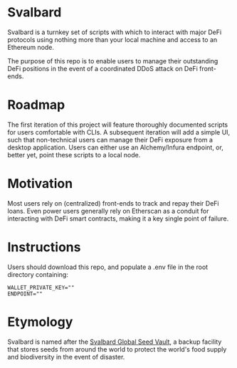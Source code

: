 # Svalbard

Svalbard is a turnkey set of scripts with which to interact with major DeFi protocols using nothing more than your local machine and access to an Ethereum node.

The purpose of this repo is to enable users to manage their outstanding DeFi positions in the event of a coordinated DDoS attack on DeFi front-ends.

# Roadmap

The first iteration of this project will feature thoroughly documented scripts for users comfortable with CLIs. A subsequent iteration will add a simple UI, such that non-technical users can manage their DeFi exposure from a desktop application.  Users can either use an Alchemy/Infura endpoint, or, better yet, point these scripts to a local node.

# Motivation

Most users rely on (centralized) front-ends to track and repay their DeFi loans. Even power users generally rely on Etherscan as a conduit for interacting with DeFi smart contracts, making it a key single point of failure.

# Instructions

Users should download this repo, and populate a .env file in the root directory containing:

```
WALLET_PRIVATE_KEY=""
ENDPOINT=""
```

# Etymology

Svalbard is named after the [Svalbard Global Seed Vault](https://en.wikipedia.org/wiki/Svalbard_Global_Seed_Vault), a backup facility that stores seeds from around the world to protect the world's food supply and biodiversity in the event of disaster.